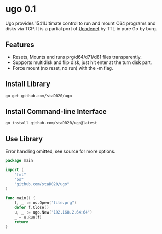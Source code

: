 # ugo 0.1

Ugo provides 1541Ultimate control to run and mount C64 programs and disks via TCP.
It is a partial port of [Ucodenet](https://csdb.dk/release/?id=189723) by TTL in pure Go by burg.

## Features

 - Resets, Mounts and runs prg/d64/d71/d81 files transparently.
 - Supports multidisk and flip disk, just hit enter at the turn disk part.
 - Force mount (no reset, no run) with the -m flag.

## Install Library

`go get github.com/staD020/ugo`

## Install Command-line Interface

`go install github.com/staD020/ugo@latest`

## Use Library

Error handling omitted, see source for more options.

```go
package main

import (
    "fmt"
    "os"
    "github.com/staD020/ugo"
)

func main() {
    f, _ := os.Open("file.prg")
    defer f.Close()
    u, _ := ugo.New("192.168.2.64:64")
    _ = u.Run(f)
    return
}
```
